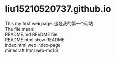 # liu15210520737.github.io
This my first web page. 
这是我的第一个网站  
The file mean:  
README.md README file  
README.html show README  
index.html web index-page  
minecraft.html web-mc1.8  